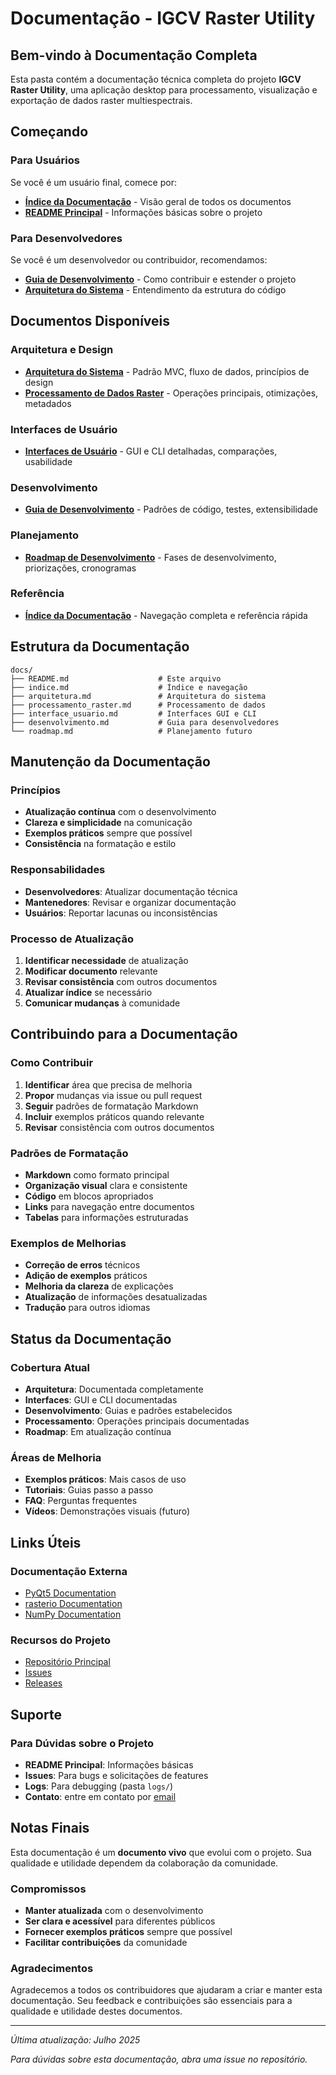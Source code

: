 # Documentação - IGCV Raster Utility

## Bem-vindo à Documentação Completa

Esta pasta contém a documentação técnica completa do projeto **IGCV Raster Utility**, uma aplicação desktop para processamento, visualização e exportação de dados raster multiespectrais.

## Começando

### Para Usuários
Se você é um usuário final, comece por:
- **[Índice da Documentação](indice.md)** - Visão geral de todos os documentos
- **[README Principal](../README.MD)** - Informações básicas sobre o projeto

### Para Desenvolvedores
Se você é um desenvolvedor ou contribuidor, recomendamos:
- **[Guia de Desenvolvimento](desenvolvimento.md)** - Como contribuir e estender o projeto
- **[Arquitetura do Sistema](arquitetura.md)** - Entendimento da estrutura do código

## Documentos Disponíveis

### Arquitetura e Design
- **[Arquitetura do Sistema](arquitetura.md)** - Padrão MVC, fluxo de dados, princípios de design
- **[Processamento de Dados Raster](processamento_raster.md)** - Operações principais, otimizações, metadados

### Interfaces de Usuário
- **[Interfaces de Usuário](interface_usuario.md)** - GUI e CLI detalhadas, comparações, usabilidade

### Desenvolvimento
- **[Guia de Desenvolvimento](desenvolvimento.md)** - Padrões de código, testes, extensibilidade

### Planejamento
- **[Roadmap de Desenvolvimento](roadmap.md)** - Fases de desenvolvimento, priorizações, cronogramas

### Referência
- **[Índice da Documentação](indice.md)** - Navegação completa e referência rápida

## Estrutura da Documentação

```
docs/
├── README.md                    # Este arquivo
├── indice.md                    # Índice e navegação
├── arquitetura.md               # Arquitetura do sistema
├── processamento_raster.md      # Processamento de dados
├── interface_usuario.md         # Interfaces GUI e CLI
├── desenvolvimento.md           # Guia para desenvolvedores
└── roadmap.md                   # Planejamento futuro
```

## Manutenção da Documentação

### Princípios
- **Atualização contínua** com o desenvolvimento
- **Clareza e simplicidade** na comunicação
- **Exemplos práticos** sempre que possível
- **Consistência** na formatação e estilo

### Responsabilidades
- **Desenvolvedores**: Atualizar documentação técnica
- **Mantenedores**: Revisar e organizar documentação
- **Usuários**: Reportar lacunas ou inconsistências

### Processo de Atualização
1. **Identificar necessidade** de atualização
2. **Modificar documento** relevante
3. **Revisar consistência** com outros documentos
4. **Atualizar índice** se necessário
5. **Comunicar mudanças** à comunidade

## Contribuindo para a Documentação

### Como Contribuir
1. **Identificar** área que precisa de melhoria
2. **Propor** mudanças via issue ou pull request
3. **Seguir** padrões de formatação Markdown
4. **Incluir** exemplos práticos quando relevante
5. **Revisar** consistência com outros documentos

### Padrões de Formatação
- **Markdown** como formato principal
- **Organização visual** clara e consistente
- **Código** em blocos apropriados
- **Links** para navegação entre documentos
- **Tabelas** para informações estruturadas

### Exemplos de Melhorias
- **Correção de erros** técnicos
- **Adição de exemplos** práticos
- **Melhoria da clareza** de explicações
- **Atualização** de informações desatualizadas
- **Tradução** para outros idiomas

## Status da Documentação

### Cobertura Atual
- **Arquitetura**: Documentada completamente
- **Interfaces**: GUI e CLI documentadas
- **Desenvolvimento**: Guias e padrões estabelecidos
- **Processamento**: Operações principais documentadas
- **Roadmap**: Em atualização contínua

### Áreas de Melhoria
- **Exemplos práticos**: Mais casos de uso
- **Tutoriais**: Guias passo a passo
- **FAQ**: Perguntas frequentes
- **Vídeos**: Demonstrações visuais (futuro)

## Links Úteis

### Documentação Externa
- [PyQt5 Documentation](https://doc.qt.io/qtforpython/)
- [rasterio Documentation](https://rasterio.readthedocs.io/)
- [NumPy Documentation](https://numpy.org/doc/)

### Recursos do Projeto
- [Repositório Principal](../README.MD)
- [Issues](https://github.com/your-username/igcv_raster_utility/issues)
- [Releases](https://github.com/your-username/igcv_raster_utility/releases)

## Suporte

### Para Dúvidas sobre o Projeto
- **README Principal**: Informações básicas
- **Issues**: Para bugs e solicitações de features
- **Logs**: Para debugging (pasta `logs/`)
- **Contato**: entre em contato por [email](mailto:matmb@unifei.edu.br)

## Notas Finais

Esta documentação é um **documento vivo** que evolui com o projeto. Sua qualidade e utilidade dependem da colaboração da comunidade.

### Compromissos
- **Manter atualizada** com o desenvolvimento
- **Ser clara e acessível** para diferentes públicos
- **Fornecer exemplos práticos** sempre que possível
- **Facilitar contribuições** da comunidade

### Agradecimentos
Agradecemos a todos os contribuidores que ajudaram a criar e manter esta documentação. Seu feedback e contribuições são essenciais para a qualidade e utilidade destes documentos.

---

*Última atualização: Julho 2025*

*Para dúvidas sobre esta documentação, abra uma issue no repositório.* 
